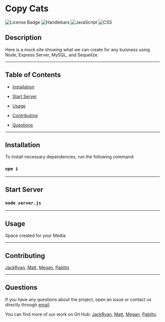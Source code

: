 
  # Copy Cats
  ![License Badge](https://img.shields.io/badge/License-MIT-blue) ![Handlebars](https://img.shields.io/badge/Handlebars-70.8%25-orange) ![JavaScript](https://img.shields.io/badge/JavaScript-19.3%25-yellow) ![CSS](https://img.shields.io/badge/CSS-9.9%25-purple)
  
  ## Description

  Here is a mock site showing what we can create for any buisness using Node, Express Server, MySQL, and Sequelize.


---
  ## Table of Contents
  
  * [Installation](#Installastion)

  * [Start Server](#start&nbsp;server)

  * [Usage](#usage)

  * [Contributing](#contributing)

  * [Questions](#questions)


---
  ## Installation

  To install necessary dependencies, run the following command:
  
  ### ```npm i```


---  
  ## Start Server

  ### ```node server.js```

---
  ## Usage
 
  Space created for your Media



---  
  ## Contributing

  
  [JackRyan](https://github.com/JackRyanSmith), [Matt](https://github.com/mx6), [Megan](https://github.com/mslee001), [Pablito](https://github.com/pabloivanjuarez)

  
---  
  ## Questions
  
  If you have any questions about the project, open an issue or contact us directly through [email](mailto:weekdaypablo@gmail.com).

  You can find more of our work on Git Hub: 
  [JackRyan](https://github.com/JackRyanSmith), [Matt](https://github.com/mx6), [Megan](https://github.com/mslee001), [Pablito](https://github.com/pabloivanjuarez).

